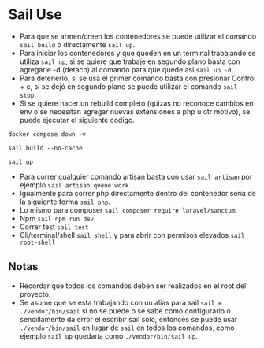 # Sail Use

- Para que se armen/creen los contenedores se puede utilizar el comando `sail build` o directamente `sail up`. 
- Para iniciar los contenedores y que queden en un terminal trabajando se utiliza `sail up`, si se quiere que trabaje en segundo plano basta con agregarle -d (detach) al comando para que quede asi `sail up -d`.
- Para detenerlo, si se usa el primer comando basta con presionar Control + c, si se dejó en segundo plano se puede utilizar el comando `sail stop`.
- Si se quiere hacer un rebuild completo (quizas no reconoce cambios en env o se necesitan agregar nuevas extensiones a php u otr motivo), se puede ejecutar el siguiente codigo.
```
docker compose down -v

sail build --no-cache

sail up
```
- Para correr cualquier comando artisan basta con usar `sail artisan` por ejemplo `sail artisan queue:work`
- Igualmente para correr php directamente dentro del contenedor seria de la siguiente forma `sail php`.
- Lo mismo para composer `sail composer require laravel/sanctum`.
- Npm `sail npm run dev`.
- Correr test `sail test`
- Cli/terminal/shell `sail shell` y para abrir con permisos elevados `sail root-shell`

## Notas
- Recordar que todos los comandos deben ser realizados en el root del proyecto.
- Se asume que se esta trabajando con un alias para sail `sail = ./vendor/bin/sail` si no se puede o se sabe como configurarlo o sencillamente da error el escribir sail solo, entonces se puede usar `./vendor/bin/sail` en lugar de `sail` en todos los comandos, como ejemplo `sail up` quedaría como `./vendor/bin/sail up`.
